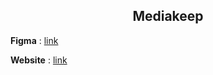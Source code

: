 <h2 align="center">Mediakeep</h2>

**Figma** : [link](https://www.figma.com/design/wIIixeDOx7AmwlZ0KFcmjR/MediaKeep-Design?node-id=0-1&t=vSWrL8pHb1zc41e6-1)

**Website** : [link](https://mediakeep.mikenatcavon.com)
